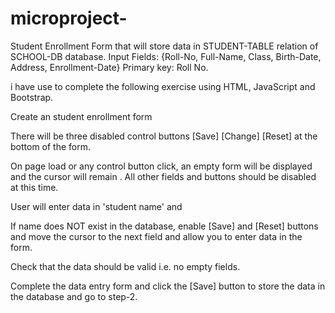 # microproject-
Student Enrollment Form that will store data in STUDENT-TABLE relation of SCHOOL-DB database.  Input Fields: {Roll-No, Full-Name, Class, Birth-Date, Address, Enrollment-Date}  Primary key: Roll No.

i have use to complete the following exercise using HTML, JavaScript and Bootstrap.

Create an student enrollment form


There will be three disabled control buttons [Save] [Change] [Reset] at the bottom of the form.

On page load or any control button click, an empty form will be displayed and the cursor will remain . All other fields and buttons should be disabled at this time.

User will enter data in 'student name' and

If name does NOT exist in the database, enable [Save] and [Reset] buttons and move the cursor to the next field and allow you to enter data in the form.

Check that the data should be valid i.e. no empty fields.

Complete the data entry form and click the [Save] button to store the data in the database and go to step-2.


